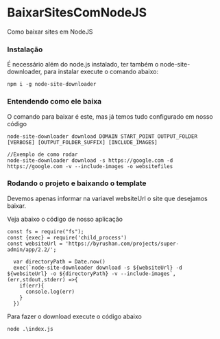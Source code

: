 # BaixarSitesComNodeJS
Como baixar sites em NodeJS


### Instalação
É necessário além do node.js instalado, ter também o node-site-downloader, para instalar execute o comando abaixo:
```
npm i -g node-site-downloader
```
### Entendendo como ele baixa
O comando para baixar é este, mas já temos tudo configurado em nosso código
```
node-site-downloader download DOMAIN START_POINT OUTPUT_FOLDER [VERBOSE] [OUTPUT_FOLDER_SUFFIX] [INCLUDE_IMAGES]

//Exemplo de como rodar
node-site-downloader download -s https://google.com -d https://google.com -v --include-images -o websitefiles

```

### Rodando o projeto e baixando o template
Devemos apenas informar na variavel websiteUrl o site que desejamos baixar.

Veja abaixo o código de nosso aplicação
```
const fs = require("fs");
const {exec} = require('child_process')
const websiteUrl = 'https://byrushan.com/projects/super-admin/app/2.2/';

  var directoryPath = Date.now()
  exec(`node-site-downloader download -s ${websiteUrl} -d ${websiteUrl} -o ${directoryPath} -v --include-images`,(err,stdout,stderr) =>{
    if(err){
      console.log(err)
    }
  })
  ```
  
  Para fazer o download execute o código abaixo
  ```
  node .\index.js
  ```
